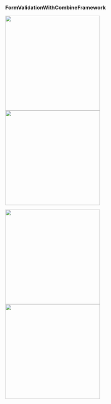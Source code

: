 ### FormValidationWithCombineFramework

<p>
 
   <img src="https://user-images.githubusercontent.com/49749125/156158352-7fcfaa45-577e-4801-9ff0-843c59c768bf.gif" width="300">
  <img src="https://user-images.githubusercontent.com/49749125/156158363-5e3166b8-51bd-4331-98f7-e6476eaf4e1e.gif" width="300">
 
</p>

<p>
 
   <img src="https://user-images.githubusercontent.com/49749125/156158367-f302a342-e22d-4fd2-8ad7-2ed71b5b0b7e.gif" width="300">
  <img src="https://user-images.githubusercontent.com/49749125/156158368-778a8974-343d-4a0c-88aa-37e0c12bbf47.gif" width="300">
 
</p>


